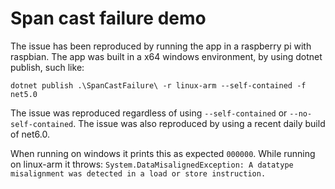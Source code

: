 # Span cast failure demo

The issue has been reproduced by running the app in a raspberry pi with raspbian. The app was built in a x64 windows environment, by using dotnet publish, such like: 

    dotnet publish .\SpanCastFailure\ -r linux-arm --self-contained -f net5.0

The issue was reproduced regardless of using `--self-contained` or `--no-self-contained`. The issue was also reproduced by using a recent daily build of net6.0.

When running on windows it prints this as expected `000000`. While running on linux-arm it throws: `System.DataMisalignedException: A datatype misalignment was detected in a load or store instruction.`